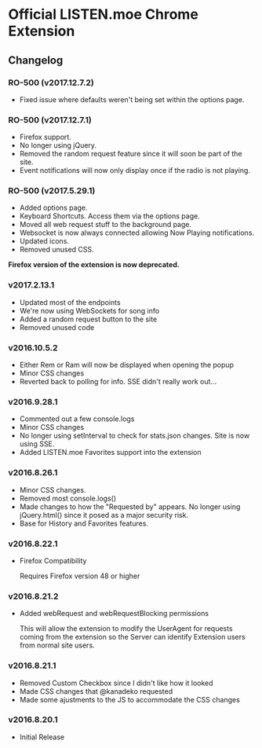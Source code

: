# Official LISTEN.moe Chrome Extension

## Changelog

### RO-500 (v2017.12.7.2)
- Fixed issue where defaults weren't being set within the options page.

### RO-500 (v2017.12.7.1)
- Firefox support.
- No longer using jQuery.
- Removed the random request feature since it will soon be part of the site.
- Event notifications will now only display once if the radio is not playing.

### RO-500 (v2017.5.29.1)
- Added options page.
- Keyboard Shortcuts. Access them via the options page.
- Moved all web request stuff to the background page.
- Websocket is now always connected allowing Now Playing notifications.
- Updated icons.
- Removed unused CSS.

**Firefox version of the extension is now deprecated.**

### v2017.2.13.1

- Updated most of the endpoints
- We're now using WebSockets for song info
- Added a random request button to the site
- Removed unused code

### v2016.10.5.2

- Either Rem or Ram will now be displayed when opening the popup
- Minor CSS changes
- Reverted back to polling for info. SSE didn't really work out...

### v2016.9.28.1

- Commented out a few console.logs
- Minor CSS changes
- No longer using setInterval to check for stats.json changes. Site is now using SSE.
- Added LISTEN.moe Favorites support into the extension

### v2016.8.26.1

- Minor CSS changes.
- Removed most console.logs()
- Made changes to how the "Requested by" appears. No longer using jQuery.html() since it posed as a major security risk.
- Base for History and Favorites features.

### v2016.8.22.1

- Firefox Compatibility

  Requires Firefox version 48 or higher

### v2016.8.21.2

- Added webRequest and webRequestBlocking permissions

  This will allow the extension to modify the UserAgent for requests coming from the extension so the Server can identify Extension users from normal site users.

### v2016.8.21.1

- Removed Custom Checkbox since I didn't like how it looked
- Made CSS changes that @kanadeko requested
- Made some ajustments to the JS to accommodate the CSS changes

### v2016.8.20.1

- Initial Release
